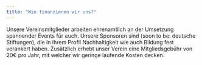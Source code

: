 ```yaml
---
title: "Wie finanzieren wir uns?"
---
```


Unsere Vereinsmitglieder arbeiten ehrenamtlich an der Umsetzung spannender Events für euch. 
Unsere Sponsoren sind (soon to be: deutsche Stiftungen), die in ihrem Profil Nachhaltigkeit wie auch Bildung fest verankert haben.
Zusätzlich erhebt unser Verein eine Mitgliedsgebühr von 20€ pro Jahr, mit welcher wir geringe laufende Kosten decken. 
